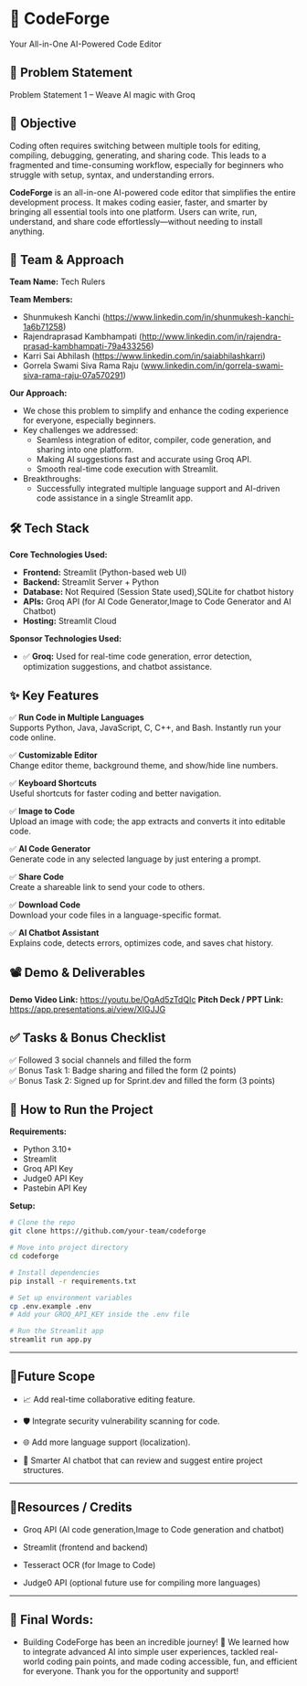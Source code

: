 # 🚀 **CodeForge**
Your All-in-One AI-Powered Code Editor

## 📌 Problem Statement
Problem Statement 1 –  Weave AI magic with Groq

## 🎯 Objective
Coding often requires switching between multiple tools for editing, compiling, debugging, generating, and sharing code. This leads to a fragmented and time-consuming workflow, especially for beginners who struggle with setup, syntax, and understanding errors.

**CodeForge** is an all-in-one AI-powered code editor that simplifies the entire development process. It makes coding easier, faster, and smarter by bringing all essential tools into one platform. Users can write, run, understand, and share code effortlessly—without needing to install anything.

## 🧠 Team & Approach
**Team Name:** Tech Rulers

**Team Members:**
- Shunmukesh Kanchi (https://www.linkedin.com/in/shunmukesh-kanchi-1a6b71258)
- Rajendraprasad Kambhampati (http://www.linkedin.com/in/rajendra-prasad-kambhampati-79a433256)
- Karri Sai Abhilash (https://www.linkedin.com/in/saiabhilashkarri)
- Gorrela Swami Siva Rama Raju (www.linkedin.com/in/gorrela-swami-siva-rama-raju-07a570291)

**Our Approach:**
- We chose this problem to simplify and enhance the coding experience for everyone, especially beginners.
- Key challenges we addressed:
  - Seamless integration of editor, compiler, code generation, and sharing into one platform.
  - Making AI suggestions fast and accurate using Groq API.
  - Smooth real-time code execution with Streamlit.
- Breakthroughs:
  - Successfully integrated multiple language support and AI-driven code assistance in a single Streamlit app.

## 🛠️ Tech Stack
**Core Technologies Used:**
- **Frontend:** Streamlit (Python-based web UI)
- **Backend:** Streamlit Server + Python
- **Database:** Not Required (Session State used),SQLite for chatbot history
- **APIs:** Groq API (for AI Code Generator,Image to Code Generator and AI Chatbot)
- **Hosting:** Streamlit Cloud

**Sponsor Technologies Used:**
- ✅ **Groq:** Used for real-time code generation, error detection, optimization suggestions, and chatbot assistance.
  
## ✨ Key Features

✅ **Run Code in Multiple Languages**  
Supports Python, Java, JavaScript, C, C++, and Bash. Instantly run your code online.

✅ **Customizable Editor**  
Change editor theme, background theme, and show/hide line numbers.

✅ **Keyboard Shortcuts**  
Useful shortcuts for faster coding and better navigation.

✅ **Image to Code**  
Upload an image with code; the app extracts and converts it into editable code.

✅ **AI Code Generator**  
Generate code in any selected language by just entering a prompt.

✅ **Share Code**  
Create a shareable link to send your code to others.

✅ **Download Code**  
Download your code files in a language-specific format.

✅ **AI Chatbot Assistant**  
Explains code, detects errors, optimizes code, and saves chat history.

## 📽️ Demo & Deliverables
**Demo Video Link:** https://youtu.be/OgAd5zTdQIc 
**Pitch Deck / PPT Link:** https://app.presentations.ai/view/XIGJJG

## ✅ Tasks & Bonus Checklist
✅ Followed 3 social channels and filled the form  
✅ Bonus Task 1: Badge sharing and filled the form (2 points)  
✅ Bonus Task 2: Signed up for Sprint.dev and filled the form (3 points)

## 🧪 How to Run the Project

**Requirements:**
- Python 3.10+
- Streamlit
- Groq API Key
- Judge0 API Key
- Pastebin API Key

**Setup:**
```bash
# Clone the repo
git clone https://github.com/your-team/codeforge

# Move into project directory
cd codeforge

# Install dependencies
pip install -r requirements.txt

# Set up environment variables
cp .env.example .env
# Add your GROQ_API_KEY inside the .env file

# Run the Streamlit app
streamlit run app.py
```
---
## 🧬**Future Scope**
- 📈 Add real-time collaborative editing feature.

- 🛡️ Integrate security vulnerability scanning for code.

- 🌐 Add more language support (localization).

- 🧠 Smarter AI chatbot that can review and suggest entire project structures.
---
## 📎**Resources / Credits**
- Groq API (AI code generation,Image to Code generation and chatbot)

- Streamlit (frontend and backend)

- Tesseract OCR (for Image to Code)

- Judge0 API (optional future use for compiling more languages)
---
## 🏁 **Final Words**:
- Building CodeForge has been an incredible journey! 🚀
We learned how to integrate advanced AI into simple user experiences, tackled real-world coding pain points, and made coding accessible, fun, and efficient for everyone. Thank you for the opportunity and support!
